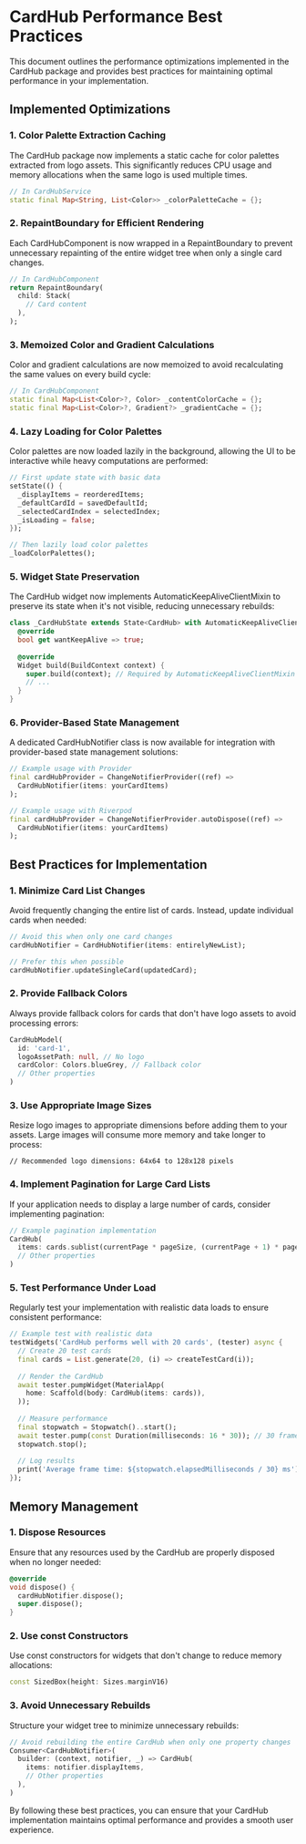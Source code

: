 # CardHub Performance Best Practices

This document outlines the performance optimizations implemented in the CardHub package and provides best practices for maintaining optimal performance in your implementation.

## Implemented Optimizations

### 1. Color Palette Extraction Caching

The CardHub package now implements a static cache for color palettes extracted from logo assets. This significantly reduces CPU usage and memory allocations when the same logo is used multiple times.

```dart
// In CardHubService
static final Map<String, List<Color>> _colorPaletteCache = {};
```

### 2. RepaintBoundary for Efficient Rendering

Each CardHubComponent is now wrapped in a RepaintBoundary to prevent unnecessary repainting of the entire widget tree when only a single card changes.

```dart
// In CardHubComponent
return RepaintBoundary(
  child: Stack(
    // Card content
  ),
);
```

### 3. Memoized Color and Gradient Calculations

Color and gradient calculations are now memoized to avoid recalculating the same values on every build cycle:

```dart
// In CardHubComponent
static final Map<List<Color>?, Color> _contentColorCache = {};
static final Map<List<Color>?, Gradient?> _gradientCache = {};
```

### 4. Lazy Loading for Color Palettes

Color palettes are now loaded lazily in the background, allowing the UI to be interactive while heavy computations are performed:

```dart
// First update state with basic data
setState(() {
  _displayItems = reorderedItems;
  _defaultCardId = savedDefaultId;
  _selectedCardIndex = selectedIndex;
  _isLoading = false;
});

// Then lazily load color palettes
_loadColorPalettes();
```

### 5. Widget State Preservation

The CardHub widget now implements AutomaticKeepAliveClientMixin to preserve its state when it's not visible, reducing unnecessary rebuilds:

```dart
class _CardHubState extends State<CardHub> with AutomaticKeepAliveClientMixin {
  @override
  bool get wantKeepAlive => true;
  
  @override
  Widget build(BuildContext context) {
    super.build(context); // Required by AutomaticKeepAliveClientMixin
    // ...
  }
}
```

### 6. Provider-Based State Management

A dedicated CardHubNotifier class is now available for integration with provider-based state management solutions:

```dart
// Example usage with Provider
final cardHubProvider = ChangeNotifierProvider((ref) => 
  CardHubNotifier(items: yourCardItems)
);

// Example usage with Riverpod
final cardHubProvider = ChangeNotifierProvider.autoDispose((ref) => 
  CardHubNotifier(items: yourCardItems)
);
```

## Best Practices for Implementation

### 1. Minimize Card List Changes

Avoid frequently changing the entire list of cards. Instead, update individual cards when needed:

```dart
// Avoid this when only one card changes
cardHubNotifier = CardHubNotifier(items: entirelyNewList);

// Prefer this when possible
cardHubNotifier.updateSingleCard(updatedCard);
```

### 2. Provide Fallback Colors

Always provide fallback colors for cards that don't have logo assets to avoid processing errors:

```dart
CardHubModel(
  id: 'card-1',
  logoAssetPath: null, // No logo
  cardColor: Colors.blueGrey, // Fallback color
  // Other properties
)
```

### 3. Use Appropriate Image Sizes

Resize logo images to appropriate dimensions before adding them to your assets. Large images will consume more memory and take longer to process:

```
// Recommended logo dimensions: 64x64 to 128x128 pixels
```

### 4. Implement Pagination for Large Card Lists

If your application needs to display a large number of cards, consider implementing pagination:

```dart
// Example pagination implementation
CardHub(
  items: cards.sublist(currentPage * pageSize, (currentPage + 1) * pageSize),
  // Other properties
)
```

### 5. Test Performance Under Load

Regularly test your implementation with realistic data loads to ensure consistent performance:

```dart
// Example test with realistic data
testWidgets('CardHub performs well with 20 cards', (tester) async {
  // Create 20 test cards
  final cards = List.generate(20, (i) => createTestCard(i));
  
  // Render the CardHub
  await tester.pumpWidget(MaterialApp(
    home: Scaffold(body: CardHub(items: cards)),
  ));
  
  // Measure performance
  final stopwatch = Stopwatch()..start();
  await tester.pump(const Duration(milliseconds: 16 * 30)); // 30 frames
  stopwatch.stop();
  
  // Log results
  print('Average frame time: ${stopwatch.elapsedMilliseconds / 30} ms');
});
```

## Memory Management

### 1. Dispose Resources

Ensure that any resources used by the CardHub are properly disposed when no longer needed:

```dart
@override
void dispose() {
  cardHubNotifier.dispose();
  super.dispose();
}
```

### 2. Use const Constructors

Use const constructors for widgets that don't change to reduce memory allocations:

```dart
const SizedBox(height: Sizes.marginV16)
```

### 3. Avoid Unnecessary Rebuilds

Structure your widget tree to minimize unnecessary rebuilds:

```dart
// Avoid rebuilding the entire CardHub when only one property changes
Consumer<CardHubNotifier>(
  builder: (context, notifier, _) => CardHub(
    items: notifier.displayItems,
    // Other properties
  ),
)
```

By following these best practices, you can ensure that your CardHub implementation maintains optimal performance and provides a smooth user experience.
